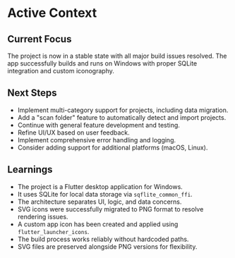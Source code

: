 # Active Context

## Current Focus

The project is now in a stable state with all major build issues resolved. The app successfully
builds and runs on Windows with proper SQLite integration and custom iconography.

## Next Steps

- Implement multi-category support for projects, including data migration.
- Add a "scan folder" feature to automatically detect and import projects.
- Continue with general feature development and testing.
- Refine UI/UX based on user feedback.
- Implement comprehensive error handling and logging.
- Consider adding support for additional platforms (macOS, Linux).

## Learnings

- The project is a Flutter desktop application for Windows.
- It uses SQLite for local data storage via `sqflite_common_ffi`.
- The architecture separates UI, logic, and data concerns.
- SVG icons were successfully migrated to PNG format to resolve rendering issues.
- A custom app icon has been created and applied using `flutter_launcher_icons`.
- The build process works reliably without hardcoded paths.
- SVG files are preserved alongside PNG versions for flexibility.
